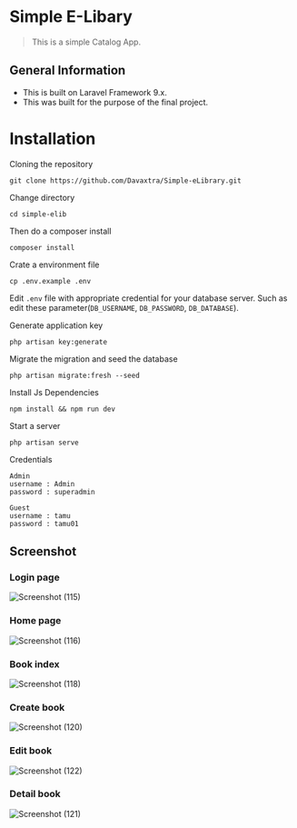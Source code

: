 # Simple E-Libary
> This is a simple Catalog App.

## General Information
- This is built on Laravel Framework 9.x.
- This was built for the purpose of the final project.

# Installation
Cloning the repository

```
git clone https://github.com/Davaxtra/Simple-eLibrary.git
```

Change directory

```
cd simple-elib
```

Then do a composer install

```
composer install
```

Crate a environment file

```
cp .env.example .env
```

Edit `.env` file with appropriate credential for your database server. Such as edit these parameter(`DB_USERNAME`, `DB_PASSWORD`, `DB_DATABASE`).

Generate application key

```
php artisan key:generate
```

Migrate the migration and seed the database

```
php artisan migrate:fresh --seed
```

Install Js Dependencies

```
npm install && npm run dev
```



Start a server

```
php artisan serve
```

Credentials
```
Admin
username : Admin
password : superadmin

Guest
username : tamu
password : tamu01
```

## Screenshot
### Login page
![Screenshot (115)](https://github.com/Davaxtra/Simple-eLibrary/assets/141833564/7956bec8-09d6-49d9-a6ab-2e686714a045)

### Home page
![Screenshot (116)](https://github.com/Davaxtra/Simple-eLibrary/assets/141833564/cd08342a-659c-4b3f-b4f9-16bb78e829a3)

### Book index
![Screenshot (118)](https://github.com/Davaxtra/Simple-eLibrary/assets/141833564/ff983ace-e423-4142-8905-2298b6643437)

### Create book
![Screenshot (120)](https://github.com/Davaxtra/Simple-eLibrary/assets/141833564/c2c4919a-a69c-4d71-8e91-5de9118f334d)

### Edit book
![Screenshot (122)](https://github.com/Davaxtra/Simple-eLibrary/assets/141833564/b32ceb3a-12a8-46a6-a271-ef0950fd2f3c)

### Detail book
![Screenshot (121)](https://github.com/Davaxtra/Simple-eLibrary/assets/141833564/b06edd52-f1c0-4518-b3d5-2f784e5c5c59)